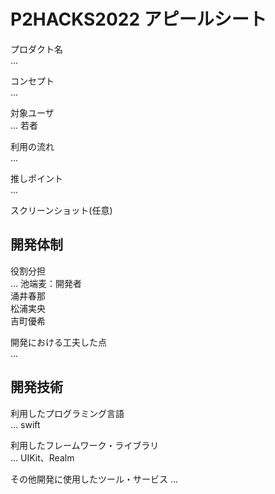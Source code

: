 # P2HACKS2022 アピールシート 

プロダクト名  
... 

コンセプト  
...  

対象ユーザ  
...  若者

利用の流れ  
...  

推しポイント  
...  

スクリーンショット(任意)  

## 開発体制  

役割分担  
...  池端麦：開発者<br>涌井春那<br>松浦実央<br>吉町優希

開発における工夫した点  
...  

## 開発技術 

利用したプログラミング言語  
...  swift

利用したフレームワーク・ライブラリ  
...  UIKit、Realm

その他開発に使用したツール・サービス
...  

